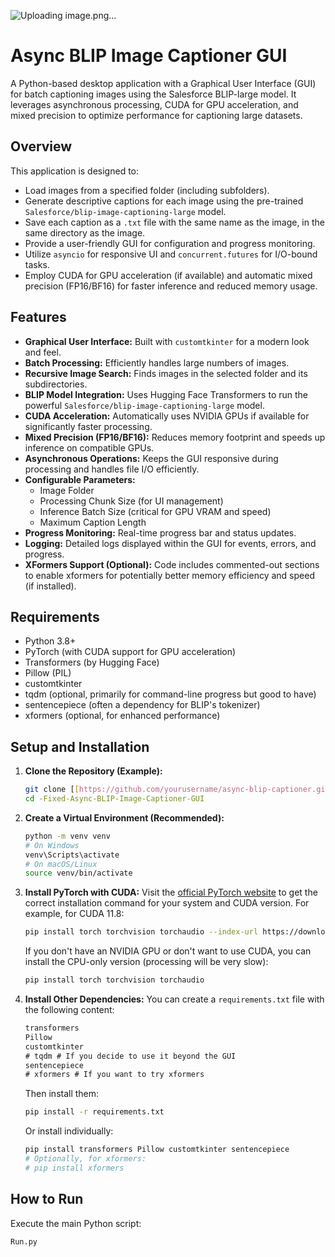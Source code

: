 ![Uploading image.png…]()


# Async BLIP Image Captioner GUI

A Python-based desktop application with a Graphical User Interface (GUI) for batch captioning images using the Salesforce BLIP-large model. It leverages asynchronous processing, CUDA for GPU acceleration, and mixed precision to optimize performance for captioning large datasets.

## Overview

This application is designed to:
-   Load images from a specified folder (including subfolders).
-   Generate descriptive captions for each image using the pre-trained `Salesforce/blip-image-captioning-large` model.
-   Save each caption as a `.txt` file with the same name as the image, in the same directory as the image.
-   Provide a user-friendly GUI for configuration and progress monitoring.
-   Utilize `asyncio` for responsive UI and `concurrent.futures` for I/O-bound tasks.
-   Employ CUDA for GPU acceleration (if available) and automatic mixed precision (FP16/BF16) for faster inference and reduced memory usage.

## Features

-   **Graphical User Interface:** Built with `customtkinter` for a modern look and feel.
-   **Batch Processing:** Efficiently handles large numbers of images.
-   **Recursive Image Search:** Finds images in the selected folder and its subdirectories.
-   **BLIP Model Integration:** Uses Hugging Face Transformers to run the powerful `Salesforce/blip-image-captioning-large` model.
-   **CUDA Acceleration:** Automatically uses NVIDIA GPUs if available for significantly faster processing.
-   **Mixed Precision (FP16/BF16):** Reduces memory footprint and speeds up inference on compatible GPUs.
-   **Asynchronous Operations:** Keeps the GUI responsive during processing and handles file I/O efficiently.
-   **Configurable Parameters:**
    -   Image Folder
    -   Processing Chunk Size (for UI management)
    -   Inference Batch Size (critical for GPU VRAM and speed)
    -   Maximum Caption Length
-   **Progress Monitoring:** Real-time progress bar and status updates.
-   **Logging:** Detailed logs displayed within the GUI for events, errors, and progress.
-   **XFormers Support (Optional):** Code includes commented-out sections to enable xformers for potentially better memory efficiency and speed (if installed).

## Requirements

-   Python 3.8+
-   PyTorch (with CUDA support for GPU acceleration)
-   Transformers (by Hugging Face)
-   Pillow (PIL)
-   customtkinter
-   tqdm (optional, primarily for command-line progress but good to have)
-   sentencepiece (often a dependency for BLIP's tokenizer)
-   xformers (optional, for enhanced performance)

## Setup and Installation

1.  **Clone the Repository (Example):**
    ```bash
    git clone [[https://github.com/yourusername/async-blip-captioner.git](https://github.com/uninterruptedpowersupply/-Fixed-Async-BLIP-Image-Captioner-GUI)](https://github.com/uninterruptedpowersupply/-Fixed-Async-BLIP-Image-Captioner-GUI.git)
    cd -Fixed-Async-BLIP-Image-Captioner-GUI
    ```

2.  **Create a Virtual Environment (Recommended):**
    ```bash
    python -m venv venv
    # On Windows
    venv\Scripts\activate
    # On macOS/Linux
    source venv/bin/activate
    ```

3.  **Install PyTorch with CUDA:**
    Visit the [official PyTorch website](https://pytorch.org/get-started/locally/) to get the correct installation command for your system and CUDA version. For example, for CUDA 11.8:
    ```bash
    pip install torch torchvision torchaudio --index-url https://download.pytorch.org/whl/cu118
    ```
    If you don't have an NVIDIA GPU or don't want to use CUDA, you can install the CPU-only version (processing will be very slow):
    ```bash
    pip install torch torchvision torchaudio
    ```

4.  **Install Other Dependencies:**
    You can create a `requirements.txt` file with the following content:
    ```txt
    transformers
    Pillow
    customtkinter
    # tqdm # If you decide to use it beyond the GUI
    sentencepiece
    # xformers # If you want to try xformers
    ```
    Then install them:
    ```bash
    pip install -r requirements.txt
    ```
    Or install individually:
    ```bash
    pip install transformers Pillow customtkinter sentencepiece
    # Optionally, for xformers:
    # pip install xformers
    ```

## How to Run

Execute the main Python script:
```bash
Run.py 
